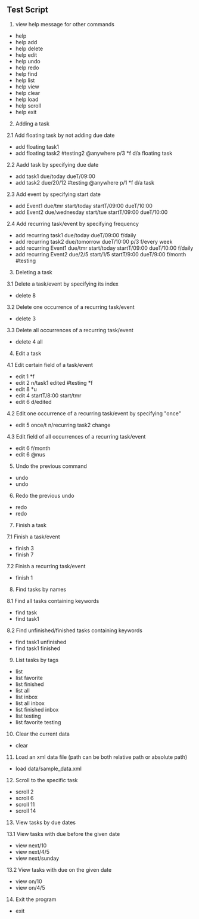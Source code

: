 ## Test Script

1. view help message for other commands
  * help
  * help add
  * help delete
  * help edit
  * help undo
  * help redo
  * help find
  * help list
  * help view
  * help clear
  * help load
  * help scroll
  * help exit
  

2. Adding a task

  2.1 Add floating task by not adding due date
  * add floating task1
  * add floating task2 #testing2 @anywhere p/3 *f d/a floating task

  2.2 Aadd task by specifying due date
  * add task1 due/today dueT/09:00
  * add task2 due/20/12 #testing @anywhere p/1 *f d/a task

  2.3 Add event by specifying start date
  * add Event1 due/tmr start/today startT/09:00 dueT/10:00
  * add Event2 due/wednesday start/tue startT/09:00 dueT/10:00
  
  2.4 Add recurring task/event by specifying frequency
  * add recurring task1 due/today dueT/09:00 f/daily
  * add recurring task2 due/tomorrow dueT/10:00 p/3 f/every week
  * add recurring Event1 due/tmr start/today startT/09:00 dueT/10:00 f/daily
  * add recurring Event2 due/2/5 start/1/5 startT/9:00 dueT/9:00 f/month #testing
  

3. Deleting a task

  3.1 Delete a task/event by specifying its index
  * delete 8
  
  3.2 Delete one occurrence of a recurring task/event
  * delete 3

  3.3 Delete all occurrences of a recurring task/event
  * delete 4 all
  

4. Edit a task

  4.1 Edit certain field of a task/event
  * edit 1 *f
  * edit 2 n/task1 edited #testing *f
  * edit 8 *u
  * edit 4 startT/8:00 start/tmr
  * edit 6 d/edited
  
  4.2 Edit one occurrence of a recurring task/event by specifying "once"
  * edit 5 once/t n/recurring task2 change

  4.3 Edit field of all occurrences of a recurring task/event
  * edit 6 f/month
  * edit 6 @nus
  

5. Undo the previous command
  * undo
  * undo
  

6. Redo the previous undo
  * redo
  * redo
  

7. Finish a task

  7.1 Finish a task/event
  * finish 3
  * finish 7

  7.2 Finish a recurring task/event
  * finish 1
 

8. Find tasks by names

  8.1 Find all tasks containing keywords
  * find task
  * find task1

  8.2 Find unfinished/finished tasks containing keywords
  * find task1 unfinished
  * find task1 finished
  

9. List tasks by tags
  * list
  * list favorite
  * list finished
  * list all
  * list inbox
  * list all inbox 
  * list finished inbox
  * list testing
  * list favorite testing
  

10. Clear the current data
  * clear
  

11. Load an xml data file (path can be both relative path or absolute path)
  * load data/sample_data.xml
  

12. Scroll to the specific task
  * scroll 2
  * scroll 6
  * scroll 11
  * scroll 14
  

13. View tasks by due dates

  13.1 View tasks with due before the given date
  * view next/10
  * view next/4/5
  * view next/sunday

  13.2 View tasks with due on the given date
  * view on/10
  * view on/4/5
  

14. Exit the program
  * exit
  
